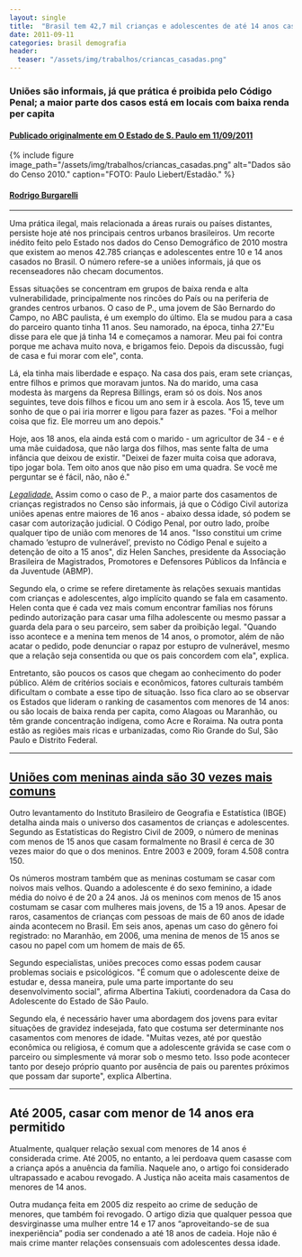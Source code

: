 ```yaml
---
layout: single
title:  "Brasil tem 42,7 mil crianças e adolescentes de até 14 anos casados"
date: 2011-09-11 
categories: brasil demografia
header:
  teaser: "/assets/img/trabalhos/criancas_casadas.png"
---
```


<h3>Uniões são informais, já que prática é proibida pelo Código Penal; a maior parte dos casos está em locais com baixa renda per capita</h3>
<h4><a href="http://brasil.estadao.com.br/noticias/geral,brasil-tem-42-7-mil-criancas-e-adolescentes-de-ate-14-anos-casados,770852">Publicado originalmente em O Estado de S. Paulo em 11/09/2011</a></h4>

{% include figure image_path="/assets/img/trabalhos/criancas_casadas.png" alt="Dados são do Censo 2010." caption="FOTO: Paulo Liebert/Estadão." %}

<h4><u>Rodrigo Burgarelli</u></h4>
<hr>
<p>Uma prática ilegal, mais relacionada a áreas rurais ou países distantes, persiste hoje até nos principais centros urbanos brasileiros. Um recorte inédito feito pelo Estado nos dados do Censo Demográfico de 2010 mostra que existem ao menos 42.785 crianças e adolescentes entre 10 e 14 anos casados no Brasil. O número refere-se a uniões informais, já que os recenseadores não checam documentos.</p>
<p>Essas situações se concentram em grupos de baixa renda e alta vulnerabilidade, principalmente nos rincões do País ou na periferia de grandes centros urbanos. O caso de P., uma jovem de São Bernardo do Campo, no ABC paulista, é um exemplo do último. Ela se mudou para a casa do parceiro quanto tinha 11 anos. Seu namorado, na época, tinha 27."Eu disse para ele que já tinha 14 e começamos a namorar. Meu pai foi contra porque me achava muito nova, e brigamos feio. Depois da discussão, fugi de casa e fui morar com ele", conta.</p>
<p>Lá, ela tinha mais liberdade e espaço. Na casa dos pais, eram sete crianças, entre filhos e primos que moravam juntos. Na do marido, uma casa modesta às margens da Represa Billings, eram só os dois. Nos anos seguintes, teve dois filhos e ficou um ano sem ir à escola. Aos 15, teve um sonho de que o pai iria morrer e ligou para fazer as pazes. "Foi a melhor coisa que fiz. Ele morreu um ano depois."</p>
<p>Hoje, aos 18 anos, ela ainda está com o marido - um agricultor de 34 - e é uma mãe cuidadosa, que não larga dos filhos, mas sente falta de uma infância que deixou de existir. "Deixei de fazer muita coisa que adorava, tipo jogar bola. Tem oito anos que não piso em uma quadra. Se você me perguntar se é fácil, não, não é."</p>
<p><u><i>Legalidade.</i></u> Assim como o caso de P., a maior parte dos casamentos de crianças registrados no Censo são informais, já que o Código Civil autoriza uniões apenas entre maiores de 16 anos - abaixo dessa idade, só podem se casar com autorização judicial. O Código Penal, por outro lado, proíbe qualquer tipo de união com menores de 14 anos. "Isso constitui um crime chamado ‘estupro de vulnerável’, previsto no Código Penal e sujeito a detenção de oito a 15 anos", diz Helen Sanches, presidente da Associação Brasileira de Magistrados, Promotores e Defensores Públicos da Infância e da Juventude (ABMP).</p>
<p>Segundo ela, o crime se refere diretamente às relações sexuais mantidas com crianças e adolescentes, algo implícito quando se fala em casamento. Helen conta que é cada vez mais comum encontrar famílias nos fóruns pedindo autorização para casar uma filha adolescente ou mesmo passar a guarda dela para o seu parceiro, sem saber da proibição legal. "Quando isso acontece e a menina tem menos de 14 anos, o promotor, além de não acatar o pedido, pode denunciar o rapaz por estupro de vulnerável, mesmo que a relação seja consentida ou que os pais concordem com ela", explica.</p> 
<p>Entretanto, são poucos os casos que chegam ao conhecimento do poder público. Além de critérios sociais e econômicos, fatores culturais também dificultam o combate a esse tipo de situação. Isso fica claro ao se observar os Estados que lideram o ranking de casamentos com menores de 14 anos: ou são locais de baixa renda per capita, como Alagoas ou Maranhão, ou têm grande concentração indígena, como Acre e Roraima. Na outra ponta estão as regiões mais ricas e urbanizadas, como Rio Grande do Sul, São Paulo e Distrito Federal.</p>
<hr>
<h2><a href="http://sao-paulo.estadao.com.br/noticias/geral,unioes-com-meninas-ainda-sao-30-vezes-mais-comuns-imp-,770979">Uniões com meninas ainda são 30 vezes mais comuns</a></h2>
<p>Outro levantamento do Instituto Brasileiro de Geografia e Estatística (IBGE) detalha ainda mais o universo dos casamentos de crianças e adolescentes. Segundo as Estatísticas do Registro Civil de 2009, o número de meninas com menos de 15 anos que casam formalmente no Brasil é cerca de 30 vezes maior do que o dos meninos. Entre 2003 e 2009, foram 4.508 contra 150.</p>
<p>Os números mostram também que as meninas costumam se casar com noivos mais velhos. Quando a adolescente é do sexo feminino, a idade média do noivo é de 20 a 24 anos. Já os meninos com menos de 15 anos costumam se casar com mulheres mais jovens, de 15 a 19 anos. Apesar de raros, casamentos de crianças com pessoas de mais de 60 anos de idade ainda acontecem no Brasil. Em seis anos, apenas um caso do gênero foi registrado: no Maranhão, em 2006, uma menina de menos de 15 anos se casou no papel com um homem de mais de 65.</p>
<p>Segundo especialistas, uniões precoces como essas podem causar problemas sociais e psicológicos. "É comum que o adolescente deixe de estudar e, dessa maneira, pule uma parte importante do seu desenvolvimento social", afirma Albertina Takiuti, coordenadora da Casa do Adolescente do Estado de São Paulo.</p>
<p>Segundo ela, é necessário haver uma abordagem dos jovens para evitar situações de gravidez indesejada, fato que costuma ser determinante nos casamentos com menores de idade. "Muitas vezes, até por questão econômica ou religiosa, é comum que a adolescente grávida se case com o parceiro ou simplesmente vá morar sob o mesmo teto. Isso pode acontecer tanto por desejo próprio quanto por ausência de pais ou parentes próximos que possam dar suporte", explica Albertina.</p>
<hr>
<h2>Até 2005, casar com menor de 14 anos era permitido</h2>
<p>Atualmente, qualquer relação sexual com menores de 14 anos é considerada crime. Até 2005, no entanto, a lei perdoava quem casasse com a criança após a anuência da família. Naquele ano, o artigo foi considerado ultrapassado e acabou revogado. A Justiça não aceita mais casamentos de menores de 14 anos.</p>
<p>Outra mudança feita em 2005 diz respeito ao crime de sedução de menores, que também foi revogado. O artigo dizia que qualquer pessoa que desvirginasse uma mulher entre 14 e 17 anos “aproveitando-se de sua inexperiência” podia ser condenado a até 18 anos de cadeia. Hoje não é mais crime manter relações consensuais com adolescentes dessa idade.</p>

